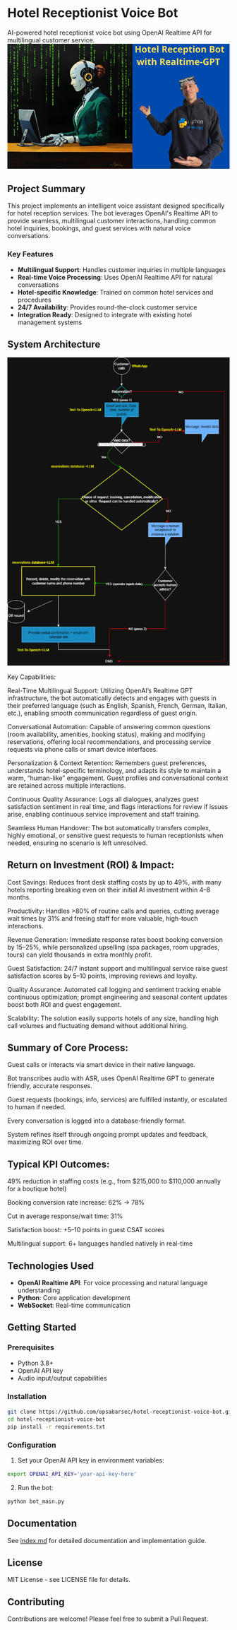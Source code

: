 # Hotel Receptionist Voice Bot

AI-powered hotel receptionist voice bot using OpenAI Realtime API for multilingual customer service.
![AI hotel receptionist](images/thumbnail.png)
## Project Summary

This project implements an intelligent voice assistant designed specifically for hotel reception services. The bot leverages OpenAI's Realtime API to provide seamless, multilingual customer interactions, handling common hotel inquiries, bookings, and guest services with natural voice conversations.

### Key Features

- **Multilingual Support**: Handles customer inquiries in multiple languages
- **Real-time Voice Processing**: Uses OpenAI Realtime API for natural conversations
- **Hotel-specific Knowledge**: Trained on common hotel services and procedures
- **24/7 Availability**: Provides round-the-clock customer service
- **Integration Ready**: Designed to integrate with existing hotel management systems

## System Architecture

![System Architecture Diagram](images/diagram_receptionist_bot.png)

Key Capabilities:

Real-Time Multilingual Support: Utilizing OpenAI’s Realtime GPT infrastructure, the bot automatically detects and engages with guests in their preferred language (such as English, Spanish, French, German, Italian, etc.), enabling smooth communication regardless of guest origin.

Conversational Automation: Capable of answering common questions (room availability, amenities, booking status), making and modifying reservations, offering local recommendations, and processing service requests via phone calls or smart device interfaces.

Personalization & Context Retention: Remembers guest preferences, understands hotel-specific terminology, and adapts its style to maintain a warm, “human-like” engagement. Guest profiles and conversational context are retained across multiple interactions.

Continuous Quality Assurance: Logs all dialogues, analyzes guest satisfaction sentiment in real time, and flags interactions for review if issues arise, enabling continuous service improvement and staff training.

Seamless Human Handover: The bot automatically transfers complex, highly emotional, or sensitive guest requests to human receptionists when needed, ensuring no scenario is left unresolved.

## Return on Investment (ROI) & Impact:

Cost Savings: Reduces front desk staffing costs by up to 49%, with many hotels reporting breaking even on their initial AI investment within 4–8 months.

Productivity: Handles >80% of routine calls and queries, cutting average wait times by 31% and freeing staff for more valuable, high-touch interactions.

Revenue Generation: Immediate response rates boost booking conversion by 15–25%, while personalized upselling (spa packages, room upgrades, tours) can yield thousands in extra monthly profit.

Guest Satisfaction: 24/7 instant support and multilingual service raise guest satisfaction scores by 5–10 points, improving reviews and loyalty.

Quality Assurance: Automated call logging and sentiment tracking enable continuous optimization; prompt engineering and seasonal content updates boost both ROI and guest engagement.

Scalability: The solution easily supports hotels of any size, handling high call volumes and fluctuating demand without additional hiring.

## Summary of Core Process:

Guest calls or interacts via smart device in their native language.

Bot transcribes audio with ASR, uses OpenAI Realtime GPT to generate friendly, accurate responses.

Guest requests (bookings, info, services) are fulfilled instantly, or escalated to human if needed.

Every conversation is logged into a database-friendly format.

System refines itself through ongoing prompt updates and feedback, maximizing ROI over time.

## Typical KPI Outcomes:

49% reduction in staffing costs (e.g., from $215,000 to $110,000 annually for a boutique hotel)

Booking conversion rate increase: 62% → 78%

Cut in average response/wait time: 31%

Satisfaction boost: +5–10 points in guest CSAT scores

Multilingual support: 6+ languages handled natively in real-time

## Technologies Used

- **OpenAI Realtime API**: For voice processing and natural language understanding
- **Python**: Core application development
- **WebSocket**: Real-time communication

## Getting Started

### Prerequisites

- Python 3.8+
- OpenAI API key
- Audio input/output capabilities

### Installation

```bash
git clone https://github.com/opsabarsec/hotel-receptionist-voice-bot.git
cd hotel-receptionist-voice-bot
pip install -r requirements.txt
```

### Configuration

1. Set your OpenAI API key in environment variables:
```bash
export OPENAI_API_KEY='your-api-key-here'
```

2. Run the bot:
```bash
python bot_main.py
```

## Documentation

See [index.md](index.md) for detailed documentation and implementation guide.

## License

MIT License - see LICENSE file for details.

## Contributing

Contributions are welcome! Please feel free to submit a Pull Request.
